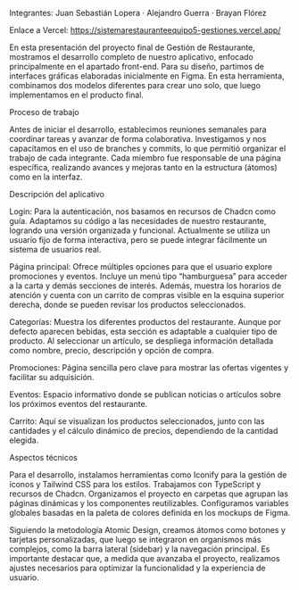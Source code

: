 Integrantes: Juan Sebastián Lopera · Alejandro Guerra · Brayan Flórez

Enlace a Vercel: https://sistemarestauranteequipo5-gestiones.vercel.app/ 

En esta presentación del proyecto final de Gestión de Restaurante, mostramos el desarrollo completo de nuestro aplicativo, enfocado principalmente en el apartado front-end. Para su diseño, partimos de interfaces gráficas elaboradas inicialmente en Figma. En esta herramienta, combinamos dos modelos diferentes para crear uno solo, que luego implementamos en el producto final.

Proceso de trabajo

Antes de iniciar el desarrollo, establecimos reuniones semanales para coordinar tareas y avanzar de forma colaborativa. Investigamos y nos capacitamos en el uso de branches y commits, lo que permitió organizar el trabajo de cada integrante. Cada miembro fue responsable de una página específica, realizando avances y mejoras tanto en la estructura (átomos) como en la interfaz.

Descripción del aplicativo

Login: Para la autenticación, nos basamos en recursos de Chadcn como guía. Adaptamos su código a las necesidades de nuestro restaurante, logrando una versión organizada y funcional. Actualmente se utiliza un usuario fijo de forma interactiva, pero se puede integrar fácilmente un sistema de usuarios real.

Página principal: Ofrece múltiples opciones para que el usuario explore promociones y eventos. Incluye un menú tipo “hamburguesa” para acceder a la carta y demás secciones de interés. Además, muestra los horarios de atención y cuenta con un carrito de compras visible en la esquina superior derecha, donde se pueden revisar los productos seleccionados.

Categorías: Muestra los diferentes productos del restaurante. Aunque por defecto aparecen bebidas, esta sección es adaptable a cualquier tipo de producto. Al seleccionar un artículo, se despliega información detallada como nombre, precio, descripción y opción de compra.

Promociones: Página sencilla pero clave para mostrar las ofertas vigentes y facilitar su adquisición.

Eventos: Espacio informativo donde se publican noticias o artículos sobre los próximos eventos del restaurante.

Carrito: Aquí se visualizan los productos seleccionados, junto con las cantidades y el cálculo dinámico de precios, dependiendo de la cantidad elegida.

Aspectos técnicos

Para el desarrollo, instalamos herramientas como Iconify para la gestión de íconos y Tailwind CSS para los estilos. Trabajamos con TypeScript y recursos de Chadcn. Organizamos el proyecto en carpetas que agrupan las páginas dinámicas y los componentes reutilizables. Configuramos variables globales basadas en la paleta de colores definida en los mockups de Figma.

Siguiendo la metodología Atomic Design, creamos átomos como botones y tarjetas personalizadas, que luego se integraron en organismos más complejos, como la barra lateral (sidebar) y la navegación principal. Es importante destacar que, a medida que avanzaba el proyecto, realizamos ajustes necesarios para optimizar la funcionalidad y la experiencia de usuario.
